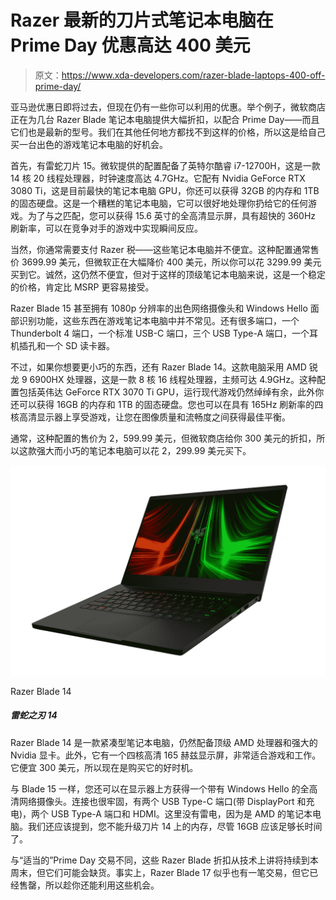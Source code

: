 # Razer 最新的刀片式笔记本电脑在 Prime Day 优惠高达 400 美元

> 原文：<https://www.xda-developers.com/razer-blade-laptops-400-off-prime-day/>

亚马逊优惠日即将过去，但现在仍有一些你可以利用的优惠。举个例子，微软商店正在为几台 Razer Blade 笔记本电脑提供大幅折扣，以配合 Prime Day——而且它们也是最新的型号。我们在其他任何地方都找不到这样的价格，所以这是给自己买一台出色的游戏笔记本电脑的好机会。

首先，有雷蛇刀片 15。微软提供的配置配备了英特尔酷睿 i7-12700H，这是一款 14 核 20 线程处理器，时钟速度高达 4.7GHz。它配有 Nvidia GeForce RTX 3080 Ti，这是目前最快的笔记本电脑 GPU，你还可以获得 32GB 的内存和 1TB 的固态硬盘。这是一个糟糕的笔记本电脑，它可以很好地处理你扔给它的任何游戏。为了与之匹配，您可以获得 15.6 英寸的全高清显示屏，具有超快的 360Hz 刷新率，可以在竞争对手的游戏中实现瞬间反应。

当然，你通常需要支付 Razer 税——这些笔记本电脑并不便宜。这种配置通常售价 3699.99 美元，但微软正在大幅降价 400 美元，所以你可以花 3299.99 美元买到它。诚然，这仍然不便宜，但对于这样的顶级笔记本电脑来说，这是一个稳定的价格，肯定比 MSRP 更容易接受。

Razer Blade 15 甚至拥有 1080p 分辨率的出色网络摄像头和 Windows Hello 面部识别功能，这些东西在游戏笔记本电脑中并不常见。还有很多端口，一个 Thunderbolt 4 端口，一个标准 USB-C 端口，三个 USB Type-A 端口，一个耳机插孔和一个 SD 读卡器。

不过，如果你想要更小巧的东西，还有 Razer Blade 14。这款电脑采用 AMD 锐龙 9 6900HX 处理器，这是一款 8 核 16 线程处理器，主频可达 4.9GHz。这种配置包括英伟达 GeForce RTX 3070 Ti GPU，运行现代游戏仍然绰绰有余，此外你还可以获得 16GB 的内存和 1TB 的固态硬盘。您也可以在具有 165Hz 刷新率的四核高清显示器上享受游戏，让您在图像质量和流畅度之间获得最佳平衡。

通常，这种配置的售价为 2，599.99 美元，但微软商店给你 300 美元的折扣，所以这款强大而小巧的笔记本电脑可以花 2，299.99 美元买下。

 <picture>![The Razer Blade 14 is a powerful but compact gaming laptop, perfect for students who want a gaming rig they can take anywhere.](img/b5d6233753506f640d3c80d184f1d6c1.png)</picture> 

Razer Blade 14

##### 雷蛇之刃 14

Razer Blade 14 是一款紧凑型笔记本电脑，仍然配备顶级 AMD 处理器和强大的 Nvidia 显卡。此外，它有一个四核高清 165 赫兹显示屏，非常适合游戏和工作。它便宜 300 美元，所以现在是购买它的好时机。

与 Blade 15 一样，您还可以在显示器上方获得一个带有 Windows Hello 的全高清网络摄像头。连接也很牢固，有两个 USB Type-C 端口(带 DisplayPort 和充电)，两个 USB Type-A 端口和 HDMI。这里没有雷电，因为是 AMD 的笔记本电脑。我们还应该提到，您不能升级刀片 14 上的内存，尽管 16GB 应该足够长时间了。

与“适当的”Prime Day 交易不同，这些 Razer Blade 折扣从技术上讲将持续到本周末，但它们可能会缺货。事实上，Razer Blade 17 似乎也有一笔交易，但它已经售罄，所以趁你还能利用这些机会。